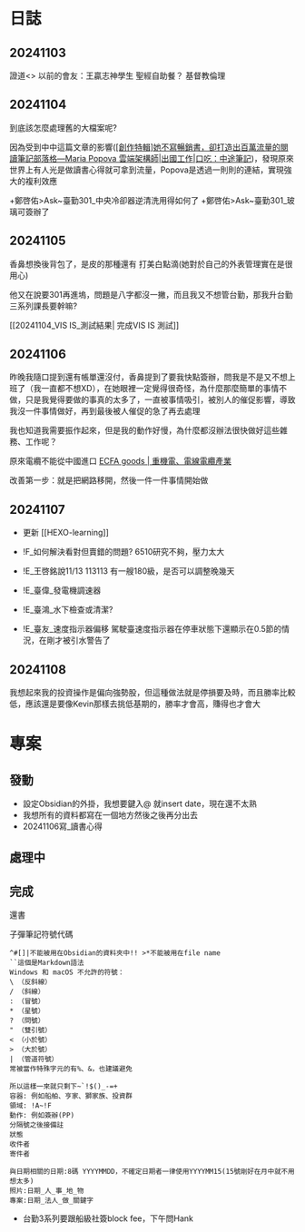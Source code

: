 # 日誌

## 20241103 
證道<>
以前的會友：王贏志神學生
聖經自助餐？
基督教倫理

## 20241104 
到底該怎麼處理舊的大檔案呢?

因為受到中中這篇文章的影響([[創作特輯]她不寫暢銷書，卻打造出百萬流量的閱讀筆記部落格—Maria Popova 雲端架構師|出國工作|口吃：中途筆記](https://wanchunghuang.com/newsletter-20241025/?utm_source=substack&utm_medium=email))，發現原來世界上有人光是做讀書心得就可拿到流量，Popova是透過一則則的連結，實現強大的複利效應

+鄭啓佑>Ask~臺勤301_中央冷卻器逆清洗用得如何了
+鄭啓佑>Ask~臺勤301_玻璃可簽辦了


## 20241105 
香鼻想換後背包了，是皮的那種還有
打美白點滴(她對於自己的外表管理實在是很用心)

他又在說要301再進塢，問題是八字都沒一撇，而且我又不想管台勤，那我升台勤三系列課長要幹嘛?

[[20241104_VIS IS_測試結果| 完成VIS IS 測試]] 




## 20241106 
昨晚我隨口提到還有帳單還沒付，香鼻提到了要我快點簽辦，問我是不是又不想上班了（我一直都不想XD），在她眼裡一定覺得很奇怪，為什麼那麼簡單的事情不做，只是我覺得要做的事真的太多了，一直被事情吸引，被別人的催促影響，導致我沒一件事情做好，再到最後被人催促的急了再去處理

我也知道我需要振作起來，但是我的動作好慢，為什麼都沒辦法很快做好這些雜務、工作呢？

原來電纜不能從中國進口 [ECFA goods | 重機電、電線電纜產業](https://www.ecfagoods.tw/trade-detail.php?id=20)


改善第一步：就是把網路移開，然後一件一件事情開始做

## 20241107
- 更新 [[HEXO-learning]]
- !F_如何解決看對但賣錯的問題? 6510研究不夠，壓力太大
- !E_王啓銘說11/13 113113 有一艘180級，是否可以調整晚幾天
- !E_臺偉_發電機調速器
- !E_臺鴻_水下檢查或清潔?
	
- !E_臺友_速度指示器偏移
	駕駛臺速度指示器在停車狀態下還顯示在0.5節的情況，在剛才被引水警告了

## 20241108
我想起來我的投資操作是偏向強勢股，但這種做法就是停損要及時，而且勝率比較低，應該還是要像Kevin那樣去挑低基期的，勝率才會高，賺得也才會大

# 專案
## 發動
- 設定Obsidian的外掛，我想要鍵入@ 就insert date，現在還不太熟
- 我想所有的資料都寫在一個地方然後之後再分出去
- 20241106寫_讀書心得


## 處理中

## 完成
還書 

子彈筆記符號代碼
```
^#[]|不能被用在Obsidian的資料夾中!! >*不能被用在file name
``這個是Markdown語法
Windows 和 macOS 不允許的符號：
\ （反斜線）
/ （斜線）
: （冒號）
* （星號）
? （問號）
" （雙引號）
< （小於號）
> （大於號）
| （管道符號）
常被當作特殊字元的有%、&，也建議避免

所以這樣一來就只剩下~`!$()_-=+
容器: 例如船舶、亨家、獅家族、投資群
領域: !A~!F
動作: 例如簽辦(PP)
分隔號之後接備註
狀態
收件者
寄件者

與日期相關的日期:8碼 YYYYMMDD，不確定日期者一律使用YYYYMM15(15號剛好在月中就不用想太多)
照片:日期_人_事_地_物
專案:日期_法人_做_關鍵字
```

- 台勤3系列要跟船級社簽block fee，下午問Hank
